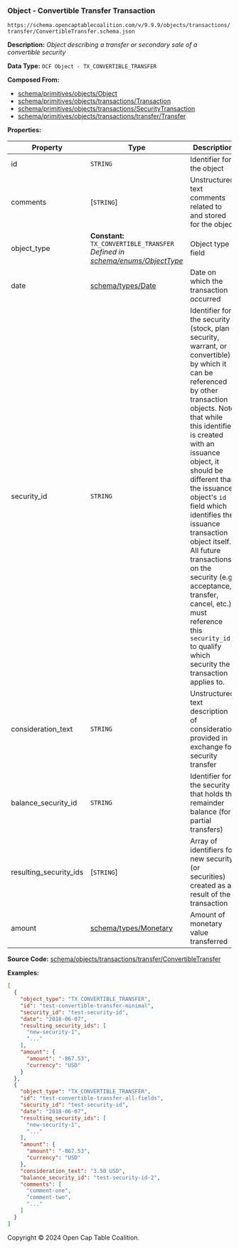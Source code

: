 ### Object - Convertible Transfer Transaction

`https://schema.opencaptablecoalition.com/v/9.9.9/objects/transactions/transfer/ConvertibleTransfer.schema.json`

**Description:** _Object describing a transfer or secondary sale of a convertible security_

**Data Type:** `OCF Object - TX_CONVERTIBLE_TRANSFER`

**Composed From:**

- [schema/primitives/objects/Object](../../../primitives/objects/Object.md)
- [schema/primitives/objects/transactions/Transaction](../../../primitives/objects/transactions/Transaction.md)
- [schema/primitives/objects/transactions/SecurityTransaction](../../../primitives/objects/transactions/SecurityTransaction.md)
- [schema/primitives/objects/transactions/transfer/Transfer](../../../primitives/objects/transactions/transfer/Transfer.md)

**Properties:**

| Property               | Type                                                                                                             | Description                                                                                                                                                                                                                                                                                                                                                                                                                                                                                                 | Required   |
| ---------------------- | ---------------------------------------------------------------------------------------------------------------- | ----------------------------------------------------------------------------------------------------------------------------------------------------------------------------------------------------------------------------------------------------------------------------------------------------------------------------------------------------------------------------------------------------------------------------------------------------------------------------------------------------------- | ---------- |
| id                     | `STRING`                                                                                                         | Identifier for the object                                                                                                                                                                                                                                                                                                                                                                                                                                                                                   | `REQUIRED` |
| comments               | [`STRING`]                                                                                                       | Unstructured text comments related to and stored for the object                                                                                                                                                                                                                                                                                                                                                                                                                                             | -          |
| object_type            | **Constant:** `TX_CONVERTIBLE_TRANSFER`</br>_Defined in [schema/enums/ObjectType](../../../enums/ObjectType.md)_ | Object type field                                                                                                                                                                                                                                                                                                                                                                                                                                                                                           | `REQUIRED` |
| date                   | [schema/types/Date](../../../types/Date.md)                                                                      | Date on which the transaction occurred                                                                                                                                                                                                                                                                                                                                                                                                                                                                      | `REQUIRED` |
| security_id            | `STRING`                                                                                                         | Identifier for the security (stock, plan security, warrant, or convertible) by which it can be referenced by other transaction objects. Note that while this identifier is created with an issuance object, it should be different than the issuance object's `id` field which identifies the issuance transaction object itself. All future transactions on the security (e.g. acceptance, transfer, cancel, etc.) must reference this `security_id` to qualify which security the transaction applies to. | `REQUIRED` |
| consideration_text     | `STRING`                                                                                                         | Unstructured text description of consideration provided in exchange for security transfer                                                                                                                                                                                                                                                                                                                                                                                                                   | -          |
| balance_security_id    | `STRING`                                                                                                         | Identifier for the security that holds the remainder balance (for partial transfers)                                                                                                                                                                                                                                                                                                                                                                                                                        | -          |
| resulting_security_ids | [`STRING`]                                                                                                       | Array of identifiers for new security (or securities) created as a result of the transaction                                                                                                                                                                                                                                                                                                                                                                                                                | `REQUIRED` |
| amount                 | [schema/types/Monetary](../../../types/Monetary.md)                                                              | Amount of monetary value transferred                                                                                                                                                                                                                                                                                                                                                                                                                                                                        | `REQUIRED` |

**Source Code:** [schema/objects/transactions/transfer/ConvertibleTransfer](../../../../../../schema/objects/transactions/transfer/ConvertibleTransfer.schema.json)

**Examples:**

```json
[
  {
    "object_type": "TX_CONVERTIBLE_TRANSFER",
    "id": "test-convertible-transfer-minimal",
    "security_id": "test-security-id",
    "date": "2018-06-07",
    "resulting_security_ids": [
      "new-security-1",
      "..."
    ],
    "amount": {
      "amount": "-867.53",
      "currency": "USD"
    }
  },
  {
    "object_type": "TX_CONVERTIBLE_TRANSFER",
    "id": "test-convertible-transfer-all-fields",
    "security_id": "test-security-id",
    "date": "2018-06-07",
    "resulting_security_ids": [
      "new-security-1",
      "..."
    ],
    "amount": {
      "amount": "-867.53",
      "currency": "USD"
    },
    "consideration_text": "3.50 USD",
    "balance_security_id": "test-security-id-2",
    "comments": [
      "comment-one",
      "comment-two",
      "..."
    ]
  }
]
```

Copyright © 2024 Open Cap Table Coalition.

